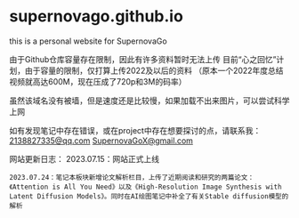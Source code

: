 # supernovago.github.io
this is a personal website for SupernovaGo

由于Github仓库容量存在限制，因此有许多资料暂时无法上传
目前“心之回忆”计划，由于容量的限制，仅打算上传2022及以后的资料
    （原本一个2022年度总结视频就高达600M，现在压成了720p和3M的码率）

虽然该域名没有被墙，但是速度还是比较慢，如果加载不出来图片，可以尝试科学上网

如有发现笔记中存在错误，或在project中存在想要探讨的点，请联系我：
    2138827335@qq.com
    SupernovaGoX@gmail.com

网站更新日志：
    2023.07.15：网站正式上线

    2023.07.24：笔记本板块新增论文解析栏目，上传了近期阅读和研究的两篇论文：《Attention is All You Need》以及《High-Resolution Image Synthesis with Latent Diffusion Models》。同时在AI绘图笔记中补全了有关Stable diffusion模型的解析